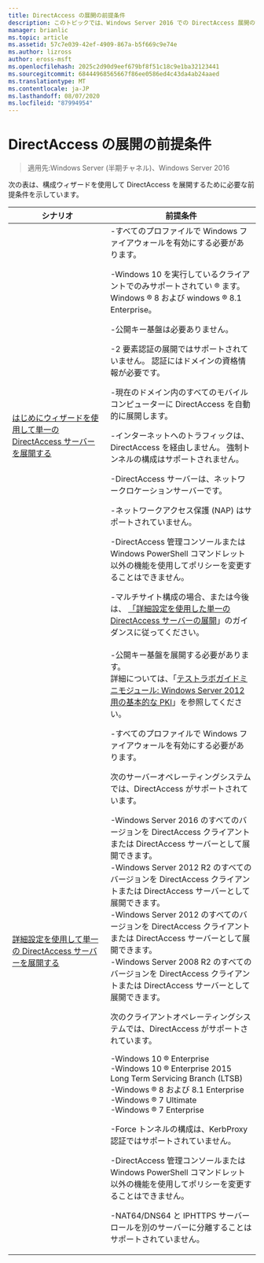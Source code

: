 ```yaml
---
title: DirectAccess の展開の前提条件
description: このトピックでは、Windows Server 2016 での DirectAccess 展開の前提条件について説明します。
manager: brianlic
ms.topic: article
ms.assetid: 57c7e039-42ef-4909-867a-b5f669c9e74e
ms.author: lizross
author: eross-msft
ms.openlocfilehash: 2025c2d90d9eef679bf8f51c18c9e1ba32123441
ms.sourcegitcommit: 68444968565667f86ee0586ed4c43da4ab24aaed
ms.translationtype: MT
ms.contentlocale: ja-JP
ms.lasthandoff: 08/07/2020
ms.locfileid: "87994954"
---
```

# <a name="prerequisites-for-deploying-directaccess"></a>DirectAccess の展開の前提条件

>適用先:Windows Server (半期チャネル)、Windows Server 2016

次の表は、構成ウィザードを使用して DirectAccess を展開するために必要な前提条件を示しています。

|シナリオ|前提条件|
|-|-|
|[はじめにウィザードを使用して単一の DirectAccess サーバーを展開する](../../remote-access/directaccess/single-server-wizard/Deploy-a-Single-DirectAccess-Server-Using-the-Getting-Started-Wizard.md)|-すべてのプロファイルで Windows ファイアウォールを有効にする必要があります。<p>-Windows 10 を実行しているクライアントでのみサポートされてい &reg; ます。 <br />              Windows &reg; 8 および windows &reg; 8.1 Enterprise。<p>-公開キー基盤は必要ありません。<p>-2 要素認証の展開ではサポートされていません。 認証にはドメインの資格情報が必要です。<p>-現在のドメイン内のすべてのモバイルコンピューターに DirectAccess を自動的に展開します。<p>-インターネットへのトラフィックは、DirectAccess を経由しません。 強制トンネルの構成はサポートされません。<p>-DirectAccess サーバーは、ネットワークロケーションサーバーです。<p>-ネットワークアクセス保護 (NAP) はサポートされていません。<p>-DirectAccess 管理コンソールまたは Windows PowerShell コマンドレット以外の機能を使用してポリシーを変更することはできません。<p>-マルチサイト構成の場合、または今後は、 [「詳細設定を使用した単一の DirectAccess サーバーの展開](../../remote-access/directaccess/single-server-advanced/Deploy-a-Single-DirectAccess-Server-with-Advanced-Settings.md)」のガイダンスに従ってください。|
|[詳細設定を使用して単一の DirectAccess サーバーを展開する](../../remote-access/directaccess/single-server-advanced/Deploy-a-Single-DirectAccess-Server-with-Advanced-Settings.md)|-公開キー基盤を展開する必要があります。<br /> 詳細については、「[テストラボガイドミニモジュール: Windows Server 2012 用の基本的な PKI](/answers/topics/windows-server-2012.html)」を参照してください。<p>-すべてのプロファイルで Windows ファイアウォールを有効にする必要があります。<p>次のサーバーオペレーティングシステムでは、DirectAccess がサポートされています。<p>-Windows Server 2016 のすべてのバージョンを DirectAccess クライアントまたは DirectAccess サーバーとして展開できます。<br />-Windows Server 2012 R2 のすべてのバージョンを DirectAccess クライアントまたは DirectAccess サーバーとして展開できます。<br />-Windows Server 2012 のすべてのバージョンを DirectAccess クライアントまたは DirectAccess サーバーとして展開できます。<br />-Windows Server 2008 R2 のすべてのバージョンを DirectAccess クライアントまたは DirectAccess サーバーとして展開できます。<p>次のクライアントオペレーティングシステムでは、DirectAccess がサポートされています。<p>-Windows 10 &reg; Enterprise<br />-Windows 10 &reg; Enterprise 2015 Long Term Servicing Branch (LTSB)<br />-Windows &reg; 8 および 8.1 Enterprise<br />-Windows &reg; 7 Ultimate<br />-Windows &reg; 7 Enterprise<p>-Force トンネルの構成は、KerbProxy 認証ではサポートされていません。<p>-DirectAccess 管理コンソールまたは Windows PowerShell コマンドレット以外の機能を使用してポリシーを変更することはできません。<p>-NAT64/DNS64 と IPHTTPS サーバーロールを別のサーバーに分離することはサポートされていません。|